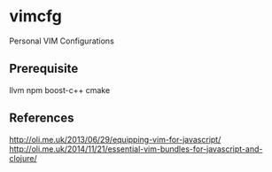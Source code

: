 # vimcfg
Personal VIM Configurations

## Prerequisite
llvm npm boost-c++ cmake

## References
http://oli.me.uk/2013/06/29/equipping-vim-for-javascript/
http://oli.me.uk/2014/11/21/essential-vim-bundles-for-javascript-and-clojure/
